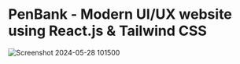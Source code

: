 # PenBank - Modern UI/UX website using React.js & Tailwind CSS

![Screenshot 2024-05-28 101500](https://github.com/sidshehria/penbankk/assets/83392744/69a61cfc-20c9-4e7b-a847-d029b7b05a33)

